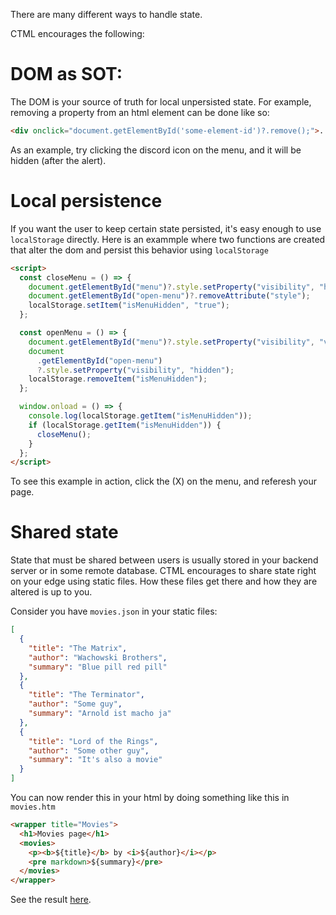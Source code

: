 There are many different ways to handle state.

CTML encourages the following:

# DOM as SOT:

The DOM is your source of truth for local unpersisted state. For example, removing a property from an html element can be done like so:

```html
<div onclick="document.getElementById('some-element-id')?.remove();">...</div>
```

As an example, try clicking the discord icon on the menu, and it will be hidden (after the alert).

# Local persistence

If you want the user to keep certain state persisted, it's easy enough to use `localStorage` directly. Here is an exammple where two functions are created that alter the dom and persist this behavior using `localStorage`

```html
<script>
  const closeMenu = () => {
    document.getElementById("menu")?.style.setProperty("visibility", "hidden");
    document.getElementById("open-menu")?.removeAttribute("style");
    localStorage.setItem("isMenuHidden", "true");
  };

  const openMenu = () => {
    document.getElementById("menu")?.style.setProperty("visibility", "visible");
    document
      .getElementById("open-menu")
      ?.style.setProperty("visibility", "hidden");
    localStorage.removeItem("isMenuHidden");
  };

  window.onload = () => {
    console.log(localStorage.getItem("isMenuHidden"));
    if (localStorage.getItem("isMenuHidden")) {
      closeMenu();
    }
  };
</script>
```

To see this example in action, click the (X) on the menu, and referesh your page.

# Shared state

State that must be shared between users is usually stored in your backend server or in some remote database. CTML encourages to share state right on your edge using static files. How these files get there and how they are altered is up to you.

Consider you have `movies.json` in your static files:

```json
[
  {
    "title": "The Matrix",
    "author": "Wachowski Brothers",
    "summary": "Blue pill red pill"
  },
  {
    "title": "The Terminator",
    "author": "Some guy",
    "summary": "Arnold ist macho ja"
  },
  {
    "title": "Lord of the Rings",
    "author": "Some other guy",
    "summary": "It's also a movie"
  }
]
```

You can now render this in your html by doing something like this in `movies.htm`

```html
<wrapper title="Movies">
  <h1>Movies page</h1>
  <movies>
    <p><b>${title}</b> by <i>${author}</i></p>
    <pre markdown>${summary}</pre>
  </movies>
</wrapper>
```

See the result [here](movies.html).
